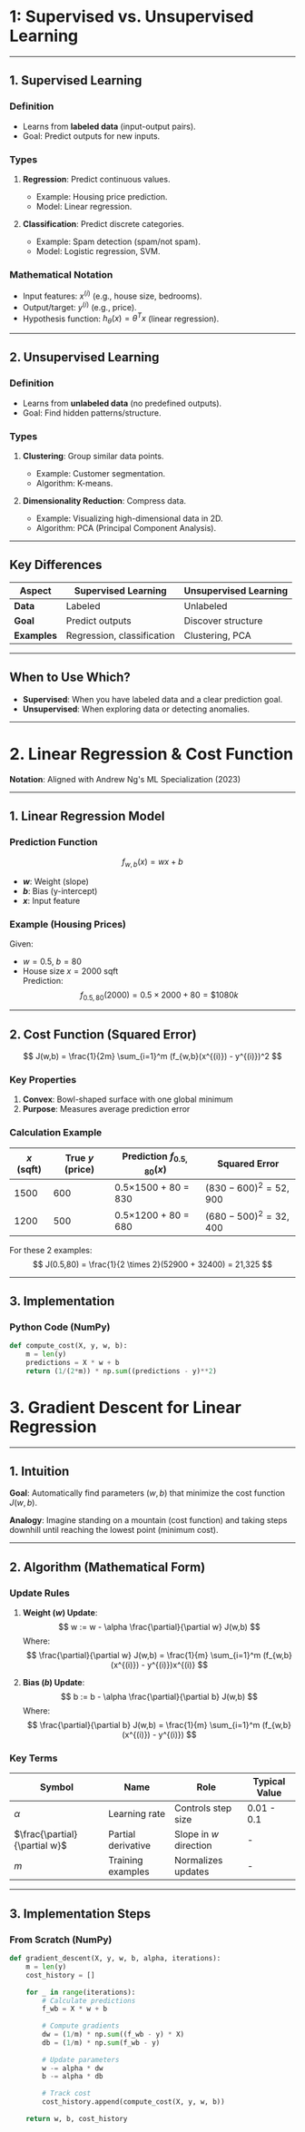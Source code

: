 # 1: Supervised vs. Unsupervised Learning


---

## 1. Supervised Learning
### Definition
- Learns from **labeled data** (input-output pairs).  
- Goal: Predict outputs for new inputs.

### Types
1. **Regression**: Predict continuous values.  
   - Example: Housing price prediction.  
   - Model: Linear regression.  

2. **Classification**: Predict discrete categories.  
   - Example: Spam detection (spam/not spam).  
   - Model: Logistic regression, SVM.

### Mathematical Notation
- Input features: $x^{(i)}$ (e.g., house size, bedrooms).  
- Output/target: $y^{(i)}$ (e.g., price).  
- Hypothesis function: $h_\theta(x) = \theta^T x$ (linear regression).

---

## 2. Unsupervised Learning
### Definition
- Learns from **unlabeled data** (no predefined outputs).  
- Goal: Find hidden patterns/structure.

### Types
1. **Clustering**: Group similar data points.  
   - Example: Customer segmentation.  
   - Algorithm: K-means.  

2. **Dimensionality Reduction**: Compress data.  
   - Example: Visualizing high-dimensional data in 2D.  
   - Algorithm: PCA (Principal Component Analysis).

---

## Key Differences
| **Aspect**          | Supervised Learning      | Unsupervised Learning    |
|----------------------|--------------------------|--------------------------|
| **Data**            | Labeled                  | Unlabeled                |
| **Goal**            | Predict outputs          | Discover structure       |
| **Examples**        | Regression, classification | Clustering, PCA       |

---

## When to Use Which?
- **Supervised**: When you have labeled data and a clear prediction goal.  
- **Unsupervised**: When exploring data or detecting anomalies.

---

# 2. Linear Regression & Cost Function
**Notation**: Aligned with Andrew Ng's ML Specialization (2023)

---

## 1. Linear Regression Model
### Prediction Function
$$ f_{w,b}(x) = wx + b $$
- **$w$**: Weight (slope)  
- **$b$**: Bias (y-intercept)  
- **$x$**: Input feature  

### Example (Housing Prices)
Given:
- $w = 0.5$, $b = 80$
- House size $x = 2000$ sqft  
Prediction:
$$ f_{0.5,80}(2000) = 0.5 \times 2000 + 80 = \$1080k $$

---

## 2. Cost Function (Squared Error)
$$ J(w,b) = \frac{1}{2m} \sum_{i=1}^m (f_{w,b}(x^{(i)}) - y^{(i)})^2 $$

### Key Properties
1. **Convex**: Bowl-shaped surface with one global minimum  
2. **Purpose**: Measures average prediction error  

### Calculation Example
| $x$ (sqft) | True $y$ (price) | Prediction $f_{0.5,80}(x)$ | Squared Error |
|------------|------------------|---------------------------|---------------|
| 1500       | 600              | 0.5×1500 + 80 = 830       | $(830-600)^2 = 52,900$ |
| 1200       | 500              | 0.5×1200 + 80 = 680       | $(680-500)^2 = 32,400$ |

For these 2 examples:
$$ J(0.5,80) = \frac{1}{2 \times 2}(52900 + 32400) = 21,325 $$

---

## 3. Implementation
### Python Code (NumPy)
```python
def compute_cost(X, y, w, b):
    m = len(y)
    predictions = X * w + b
    return (1/(2*m)) * np.sum((predictions - y)**2)

```
# 3. Gradient Descent for Linear Regression


---

## 1. Intuition
**Goal**: Automatically find parameters $(w,b)$ that minimize the cost function $J(w,b)$.

**Analogy**: Imagine standing on a mountain (cost function) and taking steps downhill until reaching the lowest point (minimum cost).

---

## 2. Algorithm (Mathematical Form)
### Update Rules
1. **Weight ($w$) Update**:
   $$ w := w - \alpha \frac{\partial}{\partial w} J(w,b) $$
   Where:
   $$ \frac{\partial}{\partial w} J(w,b) = \frac{1}{m} \sum_{i=1}^m (f_{w,b}(x^{(i)}) - y^{(i)})x^{(i)} $$

2. **Bias ($b$) Update**:
   $$ b := b - \alpha \frac{\partial}{\partial b} J(w,b) $$
   Where:
   $$ \frac{\partial}{\partial b} J(w,b) = \frac{1}{m} \sum_{i=1}^m (f_{w,b}(x^{(i)}) - y^{(i)}) $$

### Key Terms
| Symbol | Name | Role | Typical Value |
|--------|------|------|---------------|
| $\alpha$ | Learning rate | Controls step size | 0.01 - 0.1 |
| $\frac{\partial}{\partial w}$ | Partial derivative | Slope in $w$ direction | - |
| $m$ | Training examples | Normalizes updates | - |

---

## 3. Implementation Steps
### From Scratch (NumPy)
```python
def gradient_descent(X, y, w, b, alpha, iterations):
    m = len(y)
    cost_history = []
    
    for _ in range(iterations):
        # Calculate predictions
        f_wb = X * w + b
        
        # Compute gradients
        dw = (1/m) * np.sum((f_wb - y) * X)
        db = (1/m) * np.sum(f_wb - y)
        
        # Update parameters
        w -= alpha * dw
        b -= alpha * db
        
        # Track cost
        cost_history.append(compute_cost(X, y, w, b))
        
    return w, b, cost_history